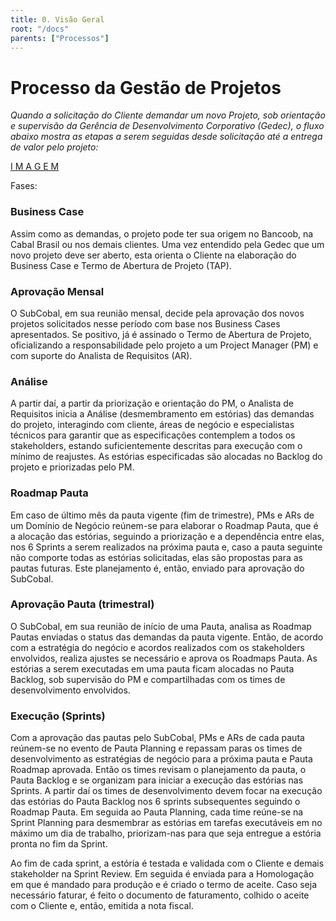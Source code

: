 ```yaml
---
title: 0. Visão Geral
root: "/docs"
parents: ["Processos"]
---
```


<h1 class="page-title">
  Processo da Gestão de Projetos
</h1>

*Quando a solicitação do Cliente demandar um novo Projeto, sob orientação e supervisão da Gerência de Desenvolvimento Corporativo (Gedec), o fluxo abaixo mostra as etapas a serem seguidas desde solicitação até a entrega de valor pelo projeto:*

[ I M A G E M ](https://drive.google.com/file/d/1D8q0-JxYQXcz7DoEQYg1ipehm9f8XZiC/view?usp=sharing)

Fases:

### Business Case
Assim como as demandas, o projeto pode ter sua origem no Bancoob, na Cabal Brasil ou nos demais clientes. Uma vez entendido pela Gedec que um novo projeto deve ser aberto, esta orienta o Cliente na elaboração do Business Case e Termo de Abertura de Projeto (TAP).

### Aprovação Mensal
O SubCobal, em sua reunião mensal, decide pela aprovação dos novos projetos solicitados nesse período com base nos Business Cases apresentados. Se positivo, já é assinado o Termo de Abertura de Projeto, oficializando a responsabilidade pelo projeto a um Project Manager (PM) e com suporte do Analista de Requisitos (AR).

### Análise
A partir daí, a partir da priorização e orientação do PM, o Analista de Requisitos inicia a Análise (desmembramento em estórias) das demandas do projeto, interagindo com cliente, áreas de negócio e especialistas técnicos para garantir que as especificações contemplem a todos os stakeholders, estando suficientemente descritas para execução com o mínimo de reajustes. As estórias especificadas são alocadas no Backlog do projeto e priorizadas pelo PM.

### Roadmap Pauta
Em caso de último mês da pauta vigente (fim de trimestre), PMs e ARs de um Domínio de Negócio reúnem-se para elaborar o Roadmap Pauta, que é a alocação das estórias, seguindo a priorização e a dependência entre elas, nos 6 Sprints a serem realizados na próxima pauta e, caso a pauta seguinte não comporte todas as estórias solicitadas, elas são propostas para as pautas futuras. Este planejamento é, então, enviado para aprovação do SubCobal.

### Aprovação Pauta (trimestral)
O SubCobal, em sua reunião de início de uma Pauta, analisa as Roadmap Pautas enviadas o status das demandas da pauta vigente. Então, de acordo com a estratégia do negócio e acordos realizados com os stakeholders envolvidos, realiza ajustes se necessário e aprova os Roadmaps Pauta. As estórias a serem executadas em uma pauta ficam alocadas no Pauta Backlog, sob supervisão do PM e compartilhadas com os times de desenvolvimento envolvidos.

### Execução (Sprints)
Com a aprovação das pautas pelo SubCobal, PMs e ARs de cada pauta reúnem-se no evento de Pauta Planning e repassam paras os times de desenvolvimento as estratégias de negócio para a próxima pauta e Pauta Roadmap aprovada. Então os times revisam o planejamento da pauta, o Pauta Backlog e se organizam para iniciar a execução das estórias nas Sprints. A partir daí os times de desenvolvimento devem focar na execução das estórias do Pauta Backlog nos 6 sprints subsequentes seguindo o Roadmap Pauta. Em seguida ao Pauta Planning, cada time reúne-se na Sprint Planning para desmembrar as estórias em tarefas executáveis em no máximo um dia de trabalho, priorizam-nas para que seja entregue a estória pronta no fim da Sprint.

Ao fim de cada sprint, a estória é testada e validada com o Cliente e demais stakeholder na Sprint Review. Em seguida é enviada para a Homologação em que é mandado para produção e é criado o termo de aceite. Caso seja necessário faturar, é feito o documento de faturamento, colhido o aceite com o Cliente e, então, emitida a nota fiscal.
